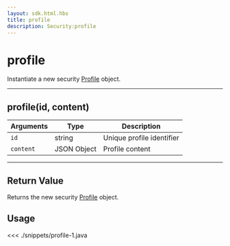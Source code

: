 ```yaml
---
layout: sdk.html.hbs
title: profile
description: Security:profile
---
```


# profile

Instantiate a new security [Profile](/sdk-reference/android/3/profile) object.

---

## profile(id, content)

| Arguments | Type        | Description               |
| --------- | ----------- | ------------------------- |
| `id`      | string      | Unique profile identifier |
| `content` | JSON Object | Profile content           |

---

## Return Value

Returns the new security [Profile](/sdk-reference/android/3/profile) object.

## Usage

<<< ./snippets/profile-1.java
